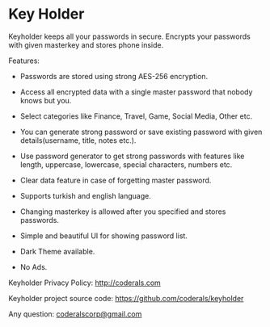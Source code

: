 # Key Holder

Keyholder keeps all your passwords in secure. Encrypts your passwords with given masterkey and stores phone inside.


Features:

 * Passwords are stored using strong AES-256 encryption.

 * Access all encrypted data with a single master password that nobody knows but you.

 * Select categories like Finance, Travel, Game, Social Media, Other etc.

 * You can generate strong password or save existing password with given details(username, title, notes etc.).

 * Use password generator to get strong passwords with features like length, uppercase, lowercase, special characters, numbers etc.

 * Clear data feature in case of forgetting master password.

 * Supports turkish and english language.

 * Changing masterkey is allowed after you specified and stores passwords.

 * Simple and beautiful UI for showing password list.

 * Dark Theme available.

 * No Ads.


Keyholder Privacy Policy:
http://coderals.com

Keyholder project source code:
https://github.com/coderals/keyholder

Any question:
coderalscorp@gmail.com
